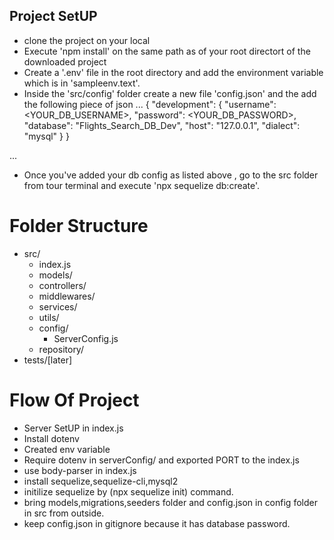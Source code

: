 ## Project SetUP

- clone the project on your local
- Execute 'npm install' on the same path as of your root directort of the downloaded project
- Create a '.env' file in the root directory and add the environment variable which is in 'sampleenv.text'.
- Inside the 'src/config' folder create a new file 'config.json' and the add the following piece of json
  ...
  {
  "development": {
  "username": <YOUR_DB_USERNAME>,
  "password": <YOUR_DB_PASSWORD>,
  "database": "Flights_Search_DB_Dev",
  "host": "127.0.0.1",
  "dialect": "mysql"
  }
  }

...

- Once you've added your db config as listed above , go to the src folder from tour terminal and
  execute 'npx sequelize db:create'.

# Folder Structure

- src/
  - index.js
  - models/
  - controllers/
  - middlewares/
  - services/
  - utils/
  - config/
    - ServerConfig.js
  - repository/
- tests/[later]

# Flow Of Project

- Server SetUP in index.js
- Install dotenv
- Created env variable
- Require dotenv in serverConfig/ and exported PORT to the index.js
- use body-parser in index.js
- install sequelize,sequelize-cli,mysql2
- initilize sequelize by (npx sequelize init) command.
- bring models,migrations,seeders folder and config.json in config folder in src from outside.
- keep config.json in gitignore because it has database password.
